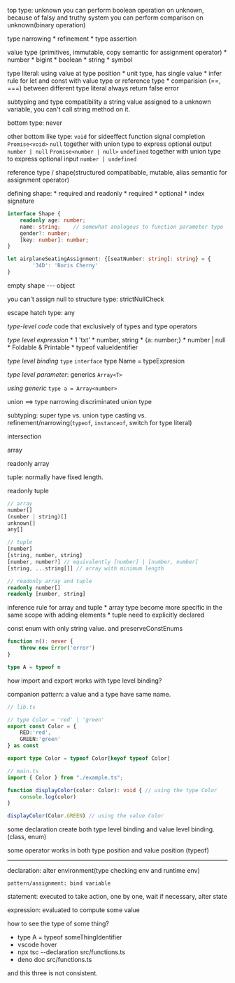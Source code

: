 top type: unknown
    you can perform boolean operation on unknown, because of falsy and truthy system
    you can perform comparison on unknown(binary operation) 

type narrowing
    * refinement
    * type assertion

value type (primitives, immutable, copy semantic for assignment operator)
    * number
    * bigint
    * boolean
    * string
    * symbol

type literal: using value at type position
    * unit type, has single value
    * infer rule for let and const with value type or reference type
    * comparision (==, ===) between different type literal always return false error

subtyping and type compatibility
    a string value assigned to a unknown variable, you can't call string method on it.

bottom type: never

other bottom like type:
    `void` for sideeffect function signal completion  `Promise<void>`
    `null` together with union type to express optional output `number | null` `Promise<number | null>`
    `undefined` together with union type to express optional input `number | undefined`

reference type / shape(structured compatibable, mutable, alias semantic for assignment operator)

defining shape:
    * required and readonly
    * required
    * optional
    * index signature

```ts
interface Shape {
    readonly age: number;
    name: string;    // somewhat analogous to function parameter type
    gender?: number;
    [key: number]: number;
}

let airplaneSeatingAssignment: {[seatNumber: string]: string} = {
        '34D': 'Boris Cherny'
}
```

empty shape --- object

you can't assign null to structure type: strictNullCheck

escape hatch type: any

*type-level code*
    code that exclusively of types and type operators

*type level expression*
    * 1 'txt'
    * number, string
    * {a: number;}
    * number | null
    * Foldable & Printable
    * typeof valueIdentifier

*type level binding* `type` `interface`
    type Name = typeExpresion

*type level parameter*: generics `Array<T>`

*using generic* `type a = Array<number>`

union ==> type narrowing
    discriminated union type

subtyping:
    super type  vs.  union type
    casting     vs.  refinement/narrowing(`typeof`, `instanceof`, switch for type literal)

intersection

array

readonly array

tuple: normally have fixed length.

readonly tuple

```ts
// array
number[]
(number | string)[]
unknown[]
any[]

// tuple
[number]
[string, number, string]
[number, number?] // equivalently [number] | [number, number]
[string, ...string[]] // array with minimum length

// readonly array and tuple
readonly number[]
readonly [number, string]
```

inference rule for array and tuple
    * array type become more specific in the same scope with adding elements
    * tuple need to explicitly declared

const enum with only string value. and preserveConstEnums

```ts
function n(): never {
    throw new Error('error')
}

type A = typeof n
```

how import and export works with type level binding?

companion pattern: a value and a type have same name.

```ts
// lib.ts

// type Color = 'red' | 'green'
export const Color = {
    RED:'red',
    GREEN:'green'
} as const

export type Color = typeof Color[keyof typeof Color]
```

```ts
// main.ts
import { Color } from "./example.ts";

function displayColor(color: Color): void { // using the type Color
    console.log(color)
}

displayColor(Color.GREEN) // using the value Color
```

some declaration create both type level binding and value level binding. (class, enum)

some operator works in both type position and value position (typeof)

---

declaration: alter environment(type checking env and runtime env)

    pattern/assignment: bind variable

statement: executed to take action, one by one, wait if necessary, alter state

expression: evaluated to compute some value


how to see the type of some thing?

* type A = typeof someThingIdentifier
* vscode hover
* npx tsc --declaration src/functions.ts
* deno doc src/functions.ts

and this three is not consistent.
